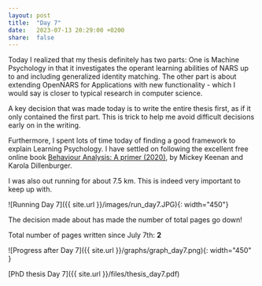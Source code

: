 ```yaml
---
layout: post
title:  "Day 7"
date:   2023-07-13 20:29:00 +0200
share:  false
---
```


Today I realized that my thesis definitely has two parts: One is Machine Psychology in that it investigates the operant learning abilities of NARS up to and including generalized identity matching. The other part is about extending OpenNARS for Applications with new functionality - which I would say is closer to typical research in computer science.

A key decision that was made today is to write the entire thesis first, as if it only contained the first part. This is trick to help me avoid difficult decisions early on in the writing.

Furthermore, I spent lots of time today of finding a good framework to explain Learning Psychology. I have settled on following the excellent free online book [Behaviour Analysis: A primer (2020)](https://www.behaviouranalysis.eu.com), by Mickey Keenan and Karola Dillenburger.

I was also out running for about 7.5 km. This is indeed very important to keep up with.

![Running Day 7]({{ site.url }}/images/run_day7.JPG){: width="450"}

The decision made about has made the number of total pages go down!

Total number of pages written since July 7th: **2**

![Progress after Day 7]({{ site.url }}/graphs/graph_day7.png){: width="450" }

[PhD thesis Day 7]({{ site.url }}/files/thesis_day7.pdf)
